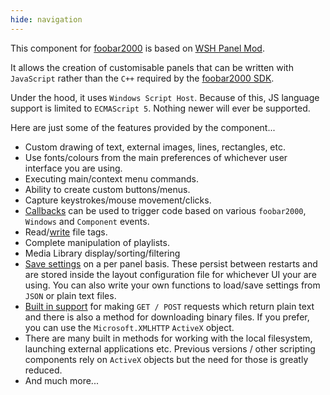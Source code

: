 ```yaml
---
hide: navigation
---
```


This component for [foobar2000](https://www.foobar2000.org) is based on [WSH Panel Mod](https://code.google.com/archive/p/foo-wsh-panel-mod/).

It allows the creation of customisable panels that can be written with
`JavaScript` rather than the `C++` required by the [foobar2000 SDK](https://www.foobar2000.org/SDK).

Under the hood, it uses `Windows Script Host`. Because of this, JS language
support is limited to `ECMAScript 5`. Nothing newer will ever be supported.

Here are just some of the features provided by the component...

* Custom drawing of text, external images, lines, rectangles, etc.
* Use fonts/colours from the main preferences of whichever user interface you are using.
* Executing main/context menu commands.
* Ability to create custom buttons/menus.
* Capture keystrokes/mouse movement/clicks.
* [Callbacks](docs/callbacks/index.md) can be used to trigger code based on various `foobar2000`, `Windows` and `Component` events.
* Read/[write](docs/interfaces/IMetadbHandleList.md#updatefileinfofromjsonstr) file tags.
* Complete manipulation of playlists.
* Media Library display/sorting/filtering
* [Save settings](docs/namespaces/window.md#windowgetpropertyname-default_value) on a per panel basis. These persist between restarts
and are stored inside the layout configuration file for whichever UI your are using. You can also write your own functions to
load/save settings from `JSON` or plain text files.
* [Built in support](docs/namespaces/utils.md#utilshttprequestasyncwindow_id-type-url-user_agent_or_headers-post_data) for
making `GET / POST` requests which return plain text and there is also a method for downloading binary files. If you prefer, you
can use the `Microsoft.XMLHTTP` `ActiveX` object.
* There are many built in methods for working with the local filesystem, launching external applications etc. Previous
versions / other scripting components rely on `ActiveX` objects but the need for those is greatly reduced.
* And much more...
